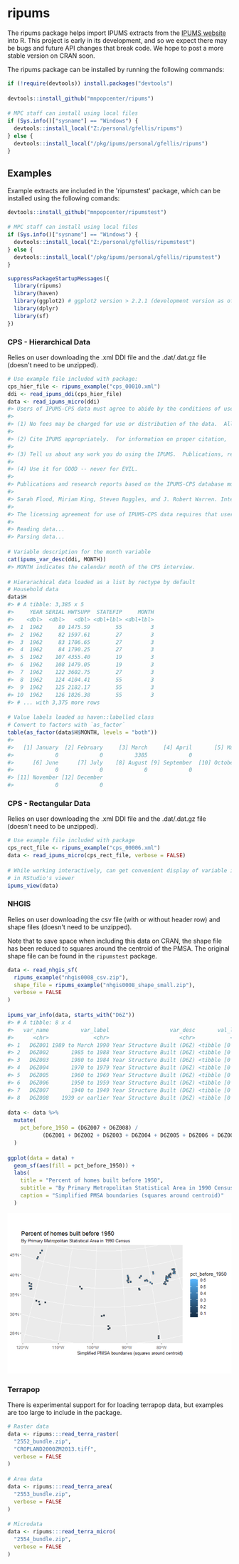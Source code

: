 
<!-- README.md is generated from README.Rmd. Please edit that file -->
ripums
======

The ripums package helps import IPUMS extracts from the [IPUMS website](https://www.ipums.org) into R. This project is early in its development, and so we expect there may be bugs and future API changes that break code. We hope to post a more stable version on CRAN soon.

The ripums package can be installed by running the following commands:

``` r
if (!require(devtools)) install.packages("devtools")

devtools::install_github("mnpopcenter/ripums")

# MPC staff can install using local files 
if (Sys.info()["sysname"] == "Windows") {
  devtools::install_local("Z:/personal/gfellis/ripums")
} else {
  devtools::install_local("/pkg/ipums/personal/gfellis/ripums")
}
```

Examples
--------

Example extracts are included in the 'ripumstest' package, which can be installed using the following comands:

``` r
devtools::install_github("mnpopcenter/ripumstest")

# MPC staff can install using local files 
if (Sys.info()["sysname"] == "Windows") {
  devtools::install_local("Z:/personal/gfellis/ripumstest")
} else {
  devtools::install_local("/pkg/ipums/personal/gfellis/ripumstest")
}
```

``` r
suppressPackageStartupMessages({
  library(ripums)
  library(haven)
  library(ggplot2) # ggplot2 version > 2.2.1 (development version as of 8/15/2017)
  library(dplyr)
  library(sf)
})
```

### CPS - Hierarchical Data

Relies on user downloading the .xml DDI file and the .dat/.dat.gz file (doesn't need to be unzipped).

``` r
# Use example file included with package:
cps_hier_file <- ripums_example("cps_00010.xml")
ddi <- read_ipums_ddi(cps_hier_file)
data <- read_ipums_micro(ddi)
#> Users of IPUMS-CPS data must agree to abide by the conditions of use. A user's license is valid for one year and may be renewed.  Users must agree to the following conditions:
#> 
#> (1) No fees may be charged for use or distribution of the data.  All persons are granted a limited license to use these data, but you may not charge a fee for the data if you distribute it to others.
#> 
#> (2) Cite IPUMS appropriately.  For information on proper citation,  refer to the citation requirement section of this DDI document.
#> 
#> (3) Tell us about any work you do using the IPUMS.  Publications, research  reports, or presentations making use of IPUMS-CPS should be added to our  Bibliography. Continued funding for the IPUMS depends on our ability to  show our sponsor agencies that researchers are using the data for productive  purposes.
#> 
#> (4) Use it for GOOD -- never for EVIL.
#> 
#> Publications and research reports based on the IPUMS-CPS database must cite it appropriately. The citation should include the following:
#> 
#> Sarah Flood, Miriam King, Steven Ruggles, and J. Robert Warren. Integrated Public Use Microdata Series, Current Population Survey: Version 5.0 [dataset]. Minneapolis, MN: University of Minnesota, 2017. https://doi.org/10.18128/D030.V5.0
#> 
#> The licensing agreement for use of IPUMS-CPS data requires that users supply us with the title and full citation for any publications, research reports, or educational materials making use of the data or documentation. Please add your citation to the IPUMS bibliography: http://bibliography.ipums.org/
#> 
#> Reading data...
#> Parsing data...

# Variable description for the month variable
cat(ipums_var_desc(ddi, MONTH))
#> MONTH indicates the calendar month of the CPS interview.

# Hierarachical data loaded as a list by rectype by default
# Household data
data$H
#> # A tibble: 3,385 x 5
#>     YEAR SERIAL HWTSUPP  STATEFIP     MONTH
#>    <dbl>  <dbl>   <dbl> <dbl+lbl> <dbl+lbl>
#>  1  1962     80 1475.59        55         3
#>  2  1962     82 1597.61        27         3
#>  3  1962     83 1706.65        27         3
#>  4  1962     84 1790.25        27         3
#>  5  1962    107 4355.40        19         3
#>  6  1962    108 1479.05        19         3
#>  7  1962    122 3602.75        27         3
#>  8  1962    124 4104.41        55         3
#>  9  1962    125 2182.17        55         3
#> 10  1962    126 1826.38        55         3
#> # ... with 3,375 more rows

# Value labels loaded as haven::labelled class
# Convert to factors with `as_factor`
table(as_factor(data$H$MONTH, levels = "both"))
#> 
#>   [1] January  [2] February     [3] March     [4] April       [5] May 
#>             0             0          3385             0             0 
#>      [6] June      [7] July    [8] August [9] September  [10] October 
#>             0             0             0             0             0 
#> [11] November [12] December 
#>             0             0
```

### CPS - Rectangular Data

Relies on user downloading the .xml DDI file and the .dat/.dat.gz file (doesn't need to be unzipped).

``` r
# Use example file included with package
cps_rect_file <- ripums_example("cps_00006.xml")
data <- read_ipums_micro(cps_rect_file, verbose = FALSE)

# While working interactively, can get convenient display of variable information
# in RStudio's viewer
ipums_view(data)
```

### NHGIS

Relies on user downloading the csv file (with or without header row) and shape files (doesn't need to be unzipped).

Note that to save space when including this data on CRAN, the shape file has been reduced to squares around the centroid of the PMSA. The original shape file can be found in the `ripumstest` package.

``` r
data <- read_nhgis_sf(
  ripums_example("nhgis0008_csv.zip"),
  shape_file = ripums_example("nhgis0008_shape_small.zip"),
  verbose = FALSE
)

ipums_var_info(data, starts_with("D6Z"))
#> # A tibble: 8 x 4
#>   var_name          var_label                   var_desc       val_labels
#>      <chr>              <chr>                      <chr>           <list>
#> 1   D6Z001 1989 to March 1990 Year Structure Built (D6Z) <tibble [0 x 2]>
#> 2   D6Z002       1985 to 1988 Year Structure Built (D6Z) <tibble [0 x 2]>
#> 3   D6Z003       1980 to 1984 Year Structure Built (D6Z) <tibble [0 x 2]>
#> 4   D6Z004       1970 to 1979 Year Structure Built (D6Z) <tibble [0 x 2]>
#> 5   D6Z005       1960 to 1969 Year Structure Built (D6Z) <tibble [0 x 2]>
#> 6   D6Z006       1950 to 1959 Year Structure Built (D6Z) <tibble [0 x 2]>
#> 7   D6Z007       1940 to 1949 Year Structure Built (D6Z) <tibble [0 x 2]>
#> 8   D6Z008    1939 or earlier Year Structure Built (D6Z) <tibble [0 x 2]>

data <- data %>%
  mutate(
    pct_before_1950 = (D6Z007 + D6Z008) / 
           (D6Z001 + D6Z002 + D6Z003 + D6Z004 + D6Z005 + D6Z006 + D6Z007 + D6Z008)
  )

ggplot(data = data) + 
  geom_sf(aes(fill = pct_before_1950)) + 
  labs(
    title = "Percent of homes built before 1950", 
    subtitle = "By Primary Metropolitan Statistical Area in 1990 Census", 
    caption = "Simplified PMSA boundaries (squares around centroid)"
  )
```

![](README-unnamed-chunk-7-1.png)

### Terrapop

There is experimental support for for loading terrapop data, but examples are too large to include in the package.

``` r
# Raster data
data <- ripums:::read_terra_raster(
  "2552_bundle.zip",
  "CROPLAND2000ZM2013.tiff",
  verbose = FALSE
)

# Area data
data <- ripums:::read_terra_area(
  "2553_bundle.zip",
  verbose = FALSE
)

# Microdata
data <- ripums:::read_terra_micro(
  "2554_bundle.zip",
  verbose = FALSE
)
```
